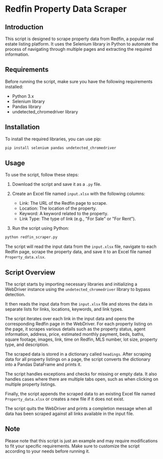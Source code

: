 # Redfin Property Data Scraper

## Introduction

This script is designed to scrape property data from Redfin, a popular real estate listing platform. It uses the Selenium library in Python to automate the process of navigating through multiple pages and extracting the required information.

## Requirements

Before running the script, make sure you have the following requirements installed:

- Python 3.x
- Selenium library
- Pandas library
- undetected_chromedriver library

## Installation

To install the required libraries, you can use pip:

```bash
pip install selenium pandas undetected_chromedriver
```

## Usage

To use the script, follow these steps:

1. Download the script and save it as a `.py` file.
2. Create an Excel file named `input.xlsx` with the following columns:
   - Link: The URL of the Redfin page to scrape.
   - Location: The location of the property.
   - Keyword: A keyword related to the property.
   - Link Type: The type of link (e.g., "For Sale" or "For Rent").

3. Run the script using Python:

```bash
python redfin_scraper.py
```

The script will read the input data from the `input.xlsx` file, navigate to each Redfin page, scrape the property data, and save it to an Excel file named `Property_data.xlsx`.

## Script Overview

The script starts by importing necessary libraries and initializing a WebDriver instance using the `undetected_chromedriver` library to bypass detection.

It then reads the input data from the `input.xlsx` file and stores the data in separate lists for links, locations, keywords, and link types.

The script iterates over each link in the input data and opens the corresponding Redfin page in the WebDriver. For each property listing on the page, it scrapes various details such as the property status, agent information, address, price, estimated monthly payment, beds, baths, square footage, images, link, time on Redfin, MLS number, lot size, property type, and description.

The scraped data is stored in a dictionary called `headings`. After scraping data for all property listings on a page, the script converts the dictionary into a Pandas DataFrame and prints it.

The script handles exceptions and checks for missing or empty data. It also handles cases where there are multiple tabs open, such as when clicking on multiple property listings.

Finally, the script appends the scraped data to an existing Excel file named `Property_data.xlsx` or creates a new file if it does not exist.

The script quits the WebDriver and prints a completion message when all data has been scraped against all links available in the input file.

## Note

Please note that this script is just an example and may require modifications to fit your specific requirements. Make sure to customize the script according to your needs before running it.
